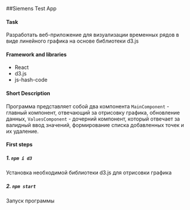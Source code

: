 ##Siemens Test App

#### Task
Разработать веб-приложение для визуализации временных рядов в виде линейного графика на основе библиотеки d3.js

#### Framework and libraries  
 
- React
- d3.js
- js-hash-code

#### Short Description
Программа представляет собой два компонента `MainComponent` - главный компонент, отвечающий за отрисовку графика,
 обновление данных, `ValuesComponent` - дочерний компонент, который отвечает за валидный ввод значений, формирование 
 списка добавленных точек и их удаление.
#### First steps

##### 1. `npm i d3 `

Установка необходимой библиотеки d3.js для отрисовки графика

##### 2. `npm start`

Запуск программы

